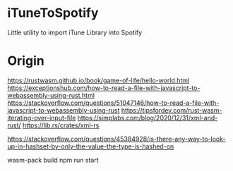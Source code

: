 # iTuneToSpotify
Little utility to import iTune Library into Spotify


# Origin
https://rustwasm.github.io/book/game-of-life/hello-world.html
https://exceptionshub.com/how-to-read-a-file-with-javascript-to-webassembly-using-rust.html
https://stackoverflow.com/questions/51047146/how-to-read-a-file-with-javascript-to-webassembly-using-rust
https://tipsfordev.com/rust-wasm-iterating-over-input-file
https://simplabs.com/blog/2020/12/31/xml-and-rust/
https://lib.rs/crates/xml-rs

https://stackoverflow.com/questions/45384928/is-there-any-way-to-look-up-in-hashset-by-only-the-value-the-type-is-hashed-on


wasm-pack build
npm run start